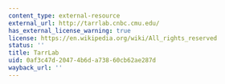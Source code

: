 ```yaml
---
content_type: external-resource
external_url: http://tarrlab.cnbc.cmu.edu/
has_external_license_warning: true
license: https://en.wikipedia.org/wiki/All_rights_reserved
status: ''
title: TarrLab
uid: 0af3c47d-2047-4b6d-a738-60cb62ae287d
wayback_url: ''
---
```

